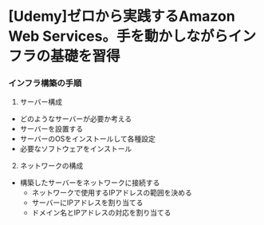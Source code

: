 # [Udemy]ゼロから実践するAmazon Web Services。手を動かしながらインフラの基礎を習得
### インフラ構築の手順
1. サーバー構成
  - どのようなサーバーが必要か考える
  - サーバーを設置する
  - サーバーのOSをインストールして各種設定
  - 必要なソフトウェアをインストール
2. ネットワークの構成
  - 構築したサーバーをネットワークに接続する
    - ネットワークで使用するIPアドレスの範囲を決める
    - サーバーにIPアドレスを割り当てる
    - ドメイン名とIPアドレスの対応を割り当てる

###
